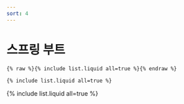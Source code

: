 ```yaml
---
sort: 4
---
```


# 스프링 부트


```
{% raw %}{% include list.liquid all=true %}{% endraw %}

{% include list.liquid all=true %}
```

{% include list.liquid all=true %}
